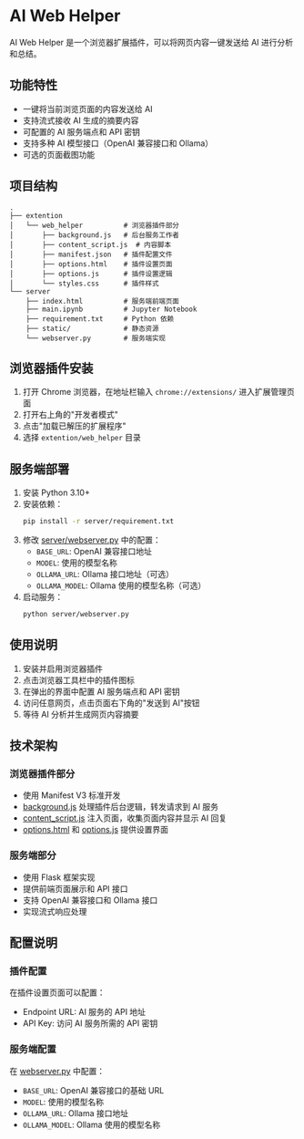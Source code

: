 # AI Web Helper

AI Web Helper 是一个浏览器扩展插件，可以将网页内容一键发送给 AI 进行分析和总结。

## 功能特性

- 一键将当前浏览页面的内容发送给 AI
- 支持流式接收 AI 生成的摘要内容
- 可配置的 AI 服务端点和 API 密钥
- 支持多种 AI 模型接口（OpenAI 兼容接口和 Ollama）
- 可选的页面截图功能

## 项目结构

```
.
├── extention
│   └── web_helper          # 浏览器插件部分
│       ├── background.js   # 后台服务工作者
│       ├── content_script.js  # 内容脚本
│       ├── manifest.json   # 插件配置文件
│       ├── options.html    # 插件设置页面
│       ├── options.js      # 插件设置逻辑
│       └── styles.css      # 插件样式
└── server
    ├── index.html          # 服务端前端页面
    ├── main.ipynb          # Jupyter Notebook
    ├── requirement.txt     # Python 依赖
    ├── static/             # 静态资源
    └── webserver.py        # 服务端实现
```

## 浏览器插件安装

1. 打开 Chrome 浏览器，在地址栏输入 `chrome://extensions/` 进入扩展管理页面
2. 打开右上角的"开发者模式"
3. 点击"加载已解压的扩展程序"
4. 选择 `extention/web_helper` 目录

## 服务端部署

1. 安装 Python 3.10+
2. 安装依赖：
   ```bash
   pip install -r server/requirement.txt
   ```
3. 修改 [server/webserver.py](file:///c%3A/Users/hp/sugon/ai_web_helper/server/webserver.py) 中的配置：
   - `BASE_URL`: OpenAI 兼容接口地址
   - `MODEL`: 使用的模型名称
   - `OLLAMA_URL`: Ollama 接口地址（可选）
   - `OLLAMA_MODEL`: Ollama 使用的模型名称（可选）
4. 启动服务：
   ```bash
   python server/webserver.py
   ```

## 使用说明

1. 安装并启用浏览器插件
2. 点击浏览器工具栏中的插件图标
3. 在弹出的界面中配置 AI 服务端点和 API 密钥
4. 访问任意网页，点击页面右下角的"发送到 AI"按钮
5. 等待 AI 分析并生成网页内容摘要

## 技术架构

### 浏览器插件部分
- 使用 Manifest V3 标准开发
- [background.js](extention/web_helper/background.js) 处理插件后台逻辑，转发请求到 AI 服务
- [content_script.js](extention/web_helper/content_script.js) 注入页面，收集页面内容并显示 AI 回复
- [options.html](extention/web_helper/options.html) 和 [options.js](extention/web_helper/options.js) 提供设置界面

### 服务端部分
- 使用 Flask 框架实现
- 提供前端页面展示和 API 接口
- 支持 OpenAI 兼容接口和 Ollama 接口
- 实现流式响应处理

## 配置说明

### 插件配置
在插件设置页面可以配置：
- Endpoint URL: AI 服务的 API 地址
- API Key: 访问 AI 服务所需的 API 密钥

### 服务端配置
在 [webserver.py](server/webserver.py) 中配置：
- `BASE_URL`: OpenAI 兼容接口的基础 URL
- `MODEL`: 使用的模型名称
- `OLLAMA_URL`: Ollama 接口地址
- `OLLAMA_MODEL`: Ollama 使用的模型名称
